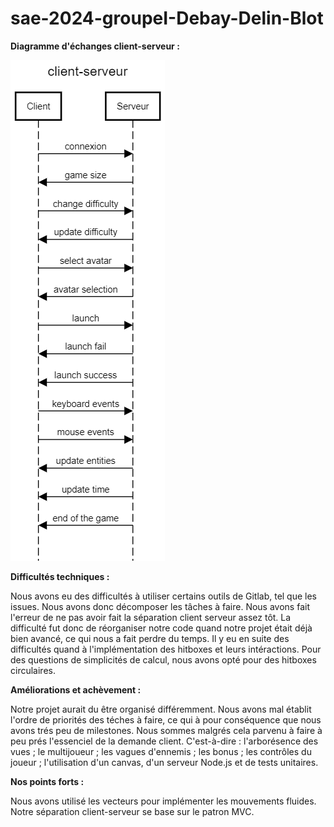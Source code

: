 # sae-2024-groupeI-Debay-Delin-Blot

**Diagramme d'échanges client-serveur :**

![Diagramme d'échange client-serveur](./sequence%20diagram.png)

**Difficultés techniques :**

Nous avons eu des difficultés à utiliser certains outils de Gitlab, tel que les issues. Nous avons donc décomposer les tâches à faire. Nous avons fait l'erreur de ne pas avoir fait la séparation client serveur assez tôt. La difficulté fut donc de réorganiser notre code quand notre projet était déjà bien avancé, ce qui nous a fait perdre du temps. Il y eu en suite des difficultés quand à l'implémentation des hitboxes et leurs intéractions. Pour des questions de simplicités de calcul, nous avons opté pour des hitboxes circulaires.

**Améliorations et achèvement :**

Notre projet aurait du être organisé différemment. Nous avons mal établit l'ordre de priorités des téches à faire, ce qui à pour conséquence que nous avons trés peu de milestones.
Nous sommes malgrés cela parvenu à faire à peu prés l'essenciel de la demande client. C'est-à-dire : l'arborésence des vues ; le multijoueur ; les vagues d'ennemis ; les bonus ; les contrôles du joueur ; l'utilisation d'un canvas, d'un serveur Node.js et de tests unitaires.

**Nos points forts :**

Nous avons utilisé les vecteurs pour implémenter les mouvements fluides. Notre séparation client-serveur se base sur le patron MVC.